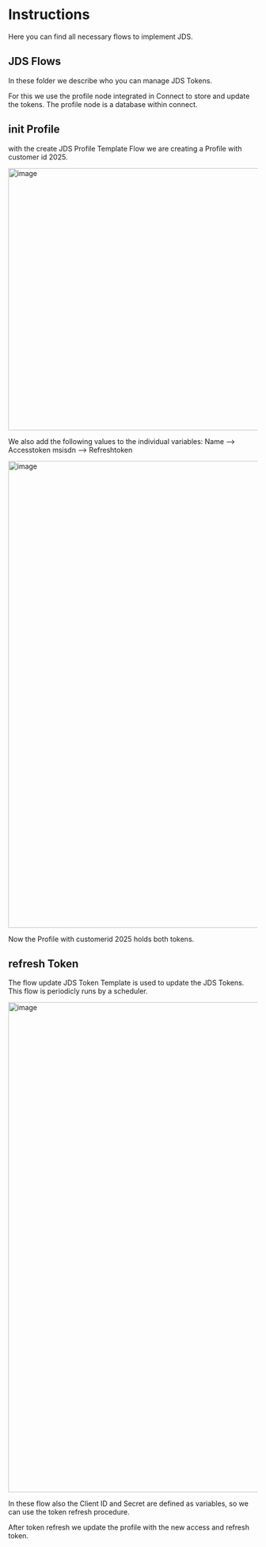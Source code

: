 
# Instructions

Here you can find all necessary flows to implement JDS.

## JDS  Flows
In these folder we describe who you can manage JDS Tokens.

For this we use the profile node integrated in Connect to store and update the tokens. The profile node is a database within connect.

## init Profile

with the create JDS Profile Template Flow we are creating a Profile with customer id 2025. 

<img width="529" alt="image" src="https://github.com/user-attachments/assets/5887c3bb-9b10-4d82-a819-ddcb05230bab" />

We also add the following values ​​to the individual variables: Name --> Accesstoken msisdn --> Refreshtoken

<img width="942" alt="image" src="https://github.com/user-attachments/assets/9521402f-5bdf-432d-bb34-0d58fdde7f25" />

Now the Profile with customerid 2025 holds both tokens.

## refresh Token

The flow update JDS Token Template is used to update the JDS Tokens. This flow is periodicly runs by a scheduler.

<img width="989" alt="image" src="https://github.com/user-attachments/assets/912c324e-3782-4f58-8a2e-50b4640b149f" />

In these flow also the Client ID and Secret are defined as variables, so we can use the token refresh procedure.

After token refresh we update the profile with the new access and refresh token.

